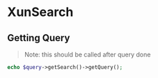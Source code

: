 XunSearch
=========

Getting Query
-------------

> Note: this should be called after query done

```php
echo $query->getSearch()->getQuery();
```

